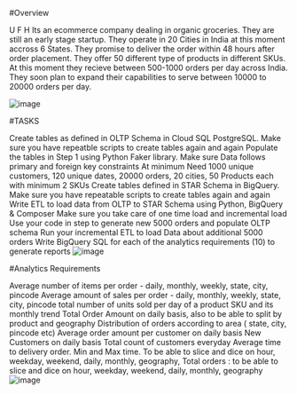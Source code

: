 #Overview

U F H
Its an ecommerce company dealing in organic groceries.
They are still an early stage startup. They operate in 20 Cities in India at this moment accross 6 States. They promise to deliver the order within 48 hours after order placement. They offer 50 different type of products in different SKUs.
At this moment they recieve between 500-1000 orders per day across India. 
They soon plan to expand their capabilities to serve between 10000 to 20000 orders per day.



![image](https://user-images.githubusercontent.com/72490491/203690669-2255b940-c01a-4fba-8079-2f502c8dd469.png)

#TASKS

Create tables as defined in  OLTP Schema in Cloud SQL PostgreSQL. Make sure you have repeatble scripts to create tables again and again
Populate the tables in Step 1 using Python Faker library. Make sure Data follows primary and foreign key constraints
At minimum Need 1000 unique customers, 120 unique dates, 20000 orders, 20 cities, 50 Products each with minimum 2 SKUs
Create tables defined in STAR Schema in BigQuery. Make sure you have repeatable scripts to create tables again and again
Write ETL to load data from OLTP to STAR Schema using Python, BigQuery & Composer
Make sure you take care of one time load and incremental load
Use your code in step to generate new 5000 orders and populate OLTP schema
Run your incremental ETL to load Data about additional 5000 orders
Write BigQuery SQL for each of the analytics requirements (10) to generate reports
![image](https://user-images.githubusercontent.com/72490491/203690845-567162c6-d1c0-4808-89a2-ba58fdb27acd.png)

#Analytics Requirements

Average number of items per order - daily, monthly, weekly, state, city, pincode
Average amount of sales per order -  daily, monthly, weekly, state, city, pincode
total number of units sold per day of a product SKU and its monthly trend
Total Order Amount on daily basis, also to be able to split by product and geography
Distribution of orders according to area ( state, city, pincode etc)
Average order amount per customer on daily basis
New Customers on daily basis
Total count of customers everyday
Average time to delivery order. Min and Max time. To be able to slice and dice on hour, weekday, weekend, daily, monthly, geography, 
Total orders : to be able to slice and dice on hour, weekday, weekend, daily, monthly, geography
![image](https://user-images.githubusercontent.com/72490491/203690925-ae3623d5-e9dc-48cb-96f5-f5f591d1d8f4.png)

